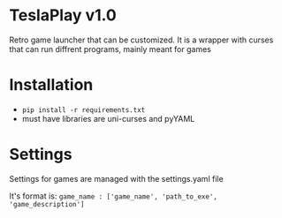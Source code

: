 # TeslaPlay v1.0
  Retro game launcher that can be customized. It is a wrapper with curses that can run diffrent programs, mainly meant for games
# Installation
  - `pip install -r requirements.txt`
  - must have libraries are uni-curses and pyYAML
# Settings
  Settings for games are managed with the settings.yaml file
  
  It's format is:
  `game_name : ['game_name', 'path_to_exe', 'game_description']`